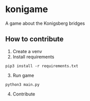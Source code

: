 # konigame

A game about the Konigsberg bridges

## How to contribute

1. Create a venv
2. Install requirements

```
pip3 install -r requirements.txt
```

3. Run game

```
python3 main.py
```

4. Contribute
